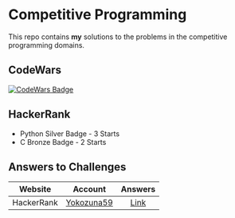 # Competitive Programming

This repo contains **my** solutions to the problems in the competitive programming domains.

## CodeWars

[![CodeWars Badge](https://www.codewars.com/users/Yokozuna59/badges/large)](https://www.codewars.com/users/Yokozuna59)

## HackerRank

- Python Silver Badge - 3 Starts
- C Bronze Badge - 2 Starts

<!-- ## CodeForces -->

## Answers to Challenges

| Website | Account | Answers |
|:-------:|:-------:|:-------:|
| HackerRank | [Yokozuna59](https://www.hackerrank.com/Yokozuna59) | [Link](https://github.com/Yokozuna59/competitive-programming/hackerrank) |

<!-- | CodeWars | [Yokozuna59](https://www.codewars.com/users/Yokozuna59) | [Link](https://github.com/Yokozuna59/competitive-programming/codewars) | -->
<!-- | CodeForces | [Yokozuna59](https://codeforces.com/profile/Yokozuna59) | [Link](https://github.com/Yokozuna59/competitive-programming/codeforces) | -->
